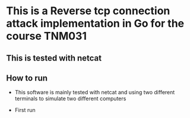 # This is a Reverse tcp connection attack implementation in Go for the course TNM031


## This is tested with netcat

## How to run

* This software is mainly tested with netcat and using two different terminals to simulate two different computers

* First run 
